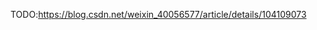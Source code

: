 

<!--
 * @version:
 * @Author:  StevenJokess（蔡舒起） https://github.com/StevenJokess
 * @Date: 2023-09-14 03:57:24
 * @LastEditors:  StevenJokess（蔡舒起） https://github.com/StevenJokess
 * @LastEditTime: 2023-09-14 03:57:39
 * @Description:
 * @Help me: make friends by a867907127@gmail.com and help me get some “foreign” things or service I need in life; 如有帮助，请资助，失业3年了。![支付宝收款码](https://github.com/StevenJokess/d2rl/blob/master/img/%E6%94%B6.jpg)
 * @TODO::
 * @Reference:
-->
TODO:https://blog.csdn.net/weixin_40056577/article/details/104109073
